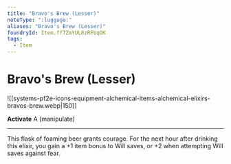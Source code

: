 ```yaml
---
title: "Bravo's Brew (Lesser)"
noteType: ":luggage:"
aliases: "Bravo's Brew (Lesser)"
foundryId: Item.ffTZmYUL8zRFUqOK
tags:
  - Item
---
```


# Bravo's Brew (Lesser)
![[systems-pf2e-icons-equipment-alchemical-items-alchemical-elixirs-bravos-brew.webp|150]]

**Activate** A (manipulate)

* * *

This flask of foaming beer grants courage. For the next hour after drinking this elixir, you gain a +1 item bonus to Will saves, or +2 when attempting Will saves against fear.


